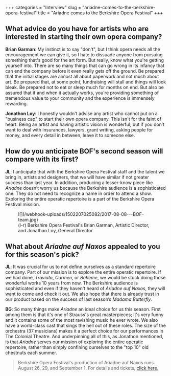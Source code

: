+++
categories = "Interview"
slug = "ariadne-comes-to-the-berkshire-opera-festival"
title = "Ariadne comes to the Berkshire Opera Festival"
+++

## What advice do you have for artists who are interested in starting their own opera company?

**Brian Garman**: My instinct is to say "don't", but I think opera needs all the encouragement we can give it, so I hate to dissuade anyone from pursuing something that's good for the art form.  But really, know what you're getting yourself into.  There are so many things that can go wrong in its infancy that can end the company before it even really gets off the ground.  Be prepared that the initial stages are almost all about paperwork and not much about art.  Be prepared that, at some point, fundraising will stall and things will look bleak.  Be prepared not to eat or sleep much for months on end.  But also be assured that if and when it actually works, you're providing something of tremendous value to your community and the experience is immensely rewarding.

**Jonathon Loy**: I honestly wouldn't advise any artist who cannot put on a "business cap" to start their own opera company.  This isn't for the faint of heart.  Being an artist and having artistic vision is wonderful, but if you don’t want to deal with insurances, lawyers, grant writing, asking people for money, and every detail in between, leave it to someone else.

## How do you anticipate BOF's second season will compare with its first?

**JL**: I anticipate that with the Berkshire Opera Festival staff and the talent we bring in, artists and designers, that we will have similar if not greater success than last year.  In addition, producing a lesser-know piece like *Ariadne* doesn’t worry us because the Berkshire audience is a sophisticated one.  They do not need to recognize a name in order to attend a show.  Exploring the entire operatic repertoire is a part of the Berkshire Opera Festival mission.

<figure data-type="image">
![](/webhook-uploads/1502207025082/2017-08-08---BOF-team.jpg)
<figcaption>(l-r) Berkshire Opera Festival's Brian Garman, Artistic Director, and Jonathan Loy, General Director.</figcaption>
</figure>

## What about *Ariadne auf Naxos* appealed to you for this season's pick?

**JL**: It was crucial for us to not define ourselves as a standard repertoire company.  Part of our mission is to explore the entire operatic repertoire.  If we had done, *Traviata*, *Carmen*, or *Bohème*, we would be stuck doing those wonderful works 10 years from now.  The Berkshire audience is sophisticated and even if they haven't heard of *Ariadne auf Naxos*, they will want to come and check it out.  We also hope that there is already trust in our product based on the success of last season’s *Madama Butterfly*.

**BG**: So many things make *Ariadne* an ideal choice for us this season.  First among them is that it's one of Strauss's great masterpieces; it's very funny and it contains some of the most ravishing music he ever wrote.  We also have a world-class cast that sings the hell out of these roles.  The size of the orchestra (37 musicians) makes it a perfect choice for our performances in The Colonial Theatre.  And underpinning all of this, as Jonathon mentioned, is that *Ariadne* serves our mission of exploring the entire operatic repertoire, rather than simply confining ourselves to the "top 10" old chestnuts each summer.

>Berkshire Opera Festival's production of Ariadne auf Naxos runs August 26, 29, and September 1. For details and tickets, [click here.](https://www.berkshireoperafestival.org/ariadne-auf-naxos)
